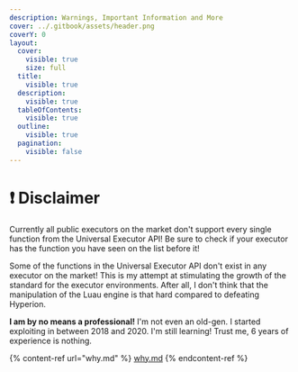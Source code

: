 ```yaml
---
description: Warnings, Important Information and More
cover: ../.gitbook/assets/header.png
coverY: 0
layout:
  cover:
    visible: true
    size: full
  title:
    visible: true
  description:
    visible: true
  tableOfContents:
    visible: true
  outline:
    visible: true
  pagination:
    visible: false
---
```


# ❗ Disclaimer

Currently all public executors on the market don't support every single function from the Universal Executor API! Be sure to check if your executor has the function you have seen on the list before it!

Some of the functions in the Universal Executor API don't exist in any executor on the market! This is my attempt at stimulating the growth of the standard for the executor environments. After all, I don't think that the manipulation of the Luau engine is that hard compared to defeating Hyperion.&#x20;

**I am by no means a professional!** I'm not even an old-gen. I started exploiting in between 2018 and 2020. I'm still learning! Trust me, 6 years of experience is nothing.



{% content-ref url="why.md" %}
[why.md](why.md)
{% endcontent-ref %}

